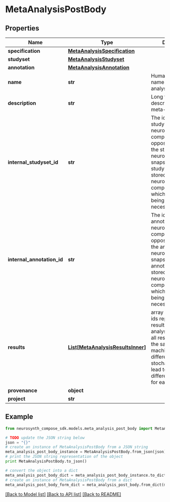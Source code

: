 # MetaAnalysisPostBody


## Properties
Name | Type | Description | Notes
------------ | ------------- | ------------- | -------------
**specification** | [**MetaAnalysisSpecification**](MetaAnalysisSpecification.md) |  | 
**studyset** | [**MetaAnalysisStudyset**](MetaAnalysisStudyset.md) |  | [optional] 
**annotation** | [**MetaAnalysisAnnotation**](MetaAnalysisAnnotation.md) |  | [optional] 
**name** | **str** | Human-readable name of the meta-analysis. | [optional] 
**description** | **str** | Long form description of the meta-analysis. | [optional] 
**internal_studyset_id** | **str** | The id of the studyset on neurosynth-compose (as opposed to the id of the studyset on neurostore). Multiple snapshots of the studyset can be stored on neurosynth-compose so knowing which snapshot is being referenced is necessary. | 
**internal_annotation_id** | **str** | The id of the annotation on neurosynth-compose (as opposed to the id of the annotation on neurostore). Multiple snapshots of the annotation can be stored on neurosynth-compose so knowing which snapshot is being referenced is necessary. | 
**results** | [**List[MetaAnalysisResultsInner]**](MetaAnalysisResultsInner.md) | array of neurostore ids representing the results of this meta-analysis (nominally all results should be the same, but machine architecture differences/algorithm stochastic-ness may lead to slightly different outcomes for each result. | [optional] 
**provenance** | **object** |  | [optional] 
**project** | **str** |  | [optional] 

## Example

```python
from neurosynth_compose_sdk.models.meta_analysis_post_body import MetaAnalysisPostBody

# TODO update the JSON string below
json = "{}"
# create an instance of MetaAnalysisPostBody from a JSON string
meta_analysis_post_body_instance = MetaAnalysisPostBody.from_json(json)
# print the JSON string representation of the object
print MetaAnalysisPostBody.to_json()

# convert the object into a dict
meta_analysis_post_body_dict = meta_analysis_post_body_instance.to_dict()
# create an instance of MetaAnalysisPostBody from a dict
meta_analysis_post_body_form_dict = meta_analysis_post_body.from_dict(meta_analysis_post_body_dict)
```
[[Back to Model list]](../README.md#documentation-for-models) [[Back to API list]](../README.md#documentation-for-api-endpoints) [[Back to README]](../README.md)


